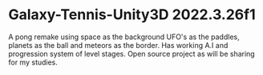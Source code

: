 # Galaxy-Tennis-Unity3D 2022.3.26f1
A pong remake using space as the background UFO's as the paddles, planets as the ball and meteors as the border. Has working A.I and progression system of level stages. Open source project as will be sharing for my studies.
